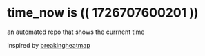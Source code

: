# time_now is (( 1726707600201 ))

an automated repo that shows the currnent time

inspired by [breakingheatmap](https://github.com/breakingheatmap/breakingheatmap)